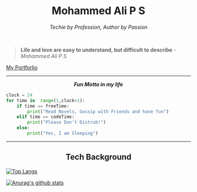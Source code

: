 <link rel="stylesheet" href="https://cdnjs.cloudflare.com/ajax/libs/font-awesome/4.7.0/css/font-awesome.min.css">


<div align="center">

# Mohammed Ali P S

_Techie by Profession, Author by Passion_

[<i class="fa fa-instagram fa-2x"></i>](https://www.instagram.com/psmohammedali/?hl=en "My Instagram Account")  
[<i class="fa fa-linkedin fa-2x"></i> ](https://www.linkedin.com/in/psmohammedali/ "My LinkedIn Account ") 
[<i class="fa fa-facebook-square fa-2x"></i>](https://www.facebook.com/psmohammedali/ "My FaceBook Account")

</div>

> **Life and love are easy to understand, but difficult to describe**
> _- Mohammed Ali P S_
> 
[My Portforlio](https://www.psmohammedali.tech "My personal Website")


--- 

<div align="center">

**_Fun Motto in my life_**

</div>


``` python
clock = 24
for time in  range(1,clock+1): 
    if time == freeTime:
        print("Read Novels, Gossip with Friends and have fun")
    elif time == codeTime:
        print("Please Don't Distrub!")
    else:
        print("Yes, I am Sleeping")
```
---
<div align="center">

## Tech Background

</div>

[![Top Langs](https://github-readme-stats.vercel.app/api/top-langs/?username=psmohammedali&layout=compact)](https://github.com/anuraghazra/github-readme-stats)


[![Anurag's github stats](https://github-readme-stats.vercel.app/api?username=psmohammedali)](https://github.com/anuraghazra/github-readme-stats)

